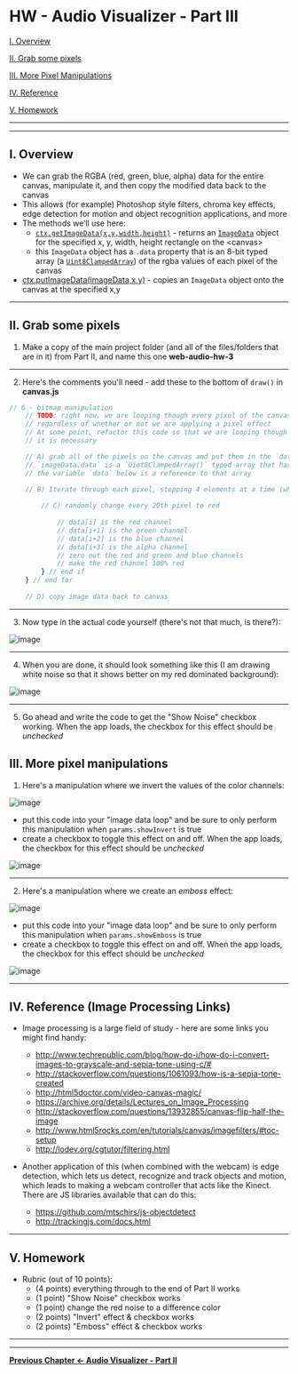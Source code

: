 # HW - Audio Visualizer - Part III

[I. Overview](#overview)

[II. Grab some pixels](#section2)

[III. More Pixel Manipulations](#section3)

[IV. Reference](#reference)

[V. Homework](#homework)

<hr><hr>

<a id="overview" />

## I. Overview

- We can grab the RGBA (red, green, blue, alpha) data for the entire canvas, manipulate it, and then copy the modified data back to the canvas
- This allows (for example) Photoshop style filters, chroma key effects, edge detection for motion and object recognition applications, and more
- The methods we’ll use here:
  - [`ctx.getImageData(x,y,width,height)`](https://developer.mozilla.org/en-US/docs/Web/API/CanvasRenderingContext2D/getImageData) - returns an [`ImageData`](https://developer.mozilla.org/en-US/docs/Web/API/ImageData) object for the specified x, y, width, height rectangle on the &lt;canvas>
  - this `ImageData` object has a `.data` property that is an 8-bit typed array (a [`Uint8ClampedArray`](https://developer.mozilla.org/en-US/docs/Web/JavaScript/Reference/Global_Objects/Uint8ClampedArray)) of the rgba values of each pixel of the canvas
- [ctx.putImageData(imageData,x,y)](https://developer.mozilla.org/en-US/docs/Web/API/CanvasRenderingContext2D/putImageData) - copies an `ImageData` object onto the canvas at the specified x,y


<hr>

<a id="section2" />

## II. Grab some pixels

1)  Make a copy of the main project folder (and all of the files/folders that are in it) from Part II, and name this one **web-audio-hw-3**

<hr>

2) Here's the comments you'll need - add these to the bottom of `draw()` in **canvas.js**

```js
// 6 - bitmap manipulation
	// TODO: right now. we are looping though every pixel of the canvas (320,000 of them!), 
	// regardless of whether or not we are applying a pixel effect
	// At some point, refactor this code so that we are looping though the image data only if
	// it is necessary

	// A) grab all of the pixels on the canvas and put them in the `data` array
	// `imageData.data` is a `Uint8ClampedArray()` typed array that has 1.28 million elements!
	// the variable `data` below is a reference to that array 
	
	// B) Iterate through each pixel, stepping 4 elements at a time (which is the RGBA for 1 pixel)

		// C) randomly change every 20th pixel to red
	
			// data[i] is the red channel
			// data[i+1] is the green channel
			// data[i+2] is the blue channel
			// data[i+3] is the alpha channel
			// zero out the red and green and blue channels
			// make the red channel 100% red
		} // end if
	} // end for
	
	// D) copy image data back to canvas
```

<hr>

3) Now type in the actual code yourself (there's not that much, is there?):

![image](_images/_av-images/AV-code-10.jpg)

<hr>

4) When you are done, it should look something like this (I am drawing white noise so that it shows better on my red dominated background):

![image](_images/_av-images/screen-shot-5.jpg)

<hr>

5) Go ahead and write the code to get the "Show Noise" checkbox working. When the app loads, the checkbox for this effect should be *unchecked*


<a id="section3" />

## III. More pixel manipulations

1) Here's a manipulation where we invert the values of the color channels:

![image](_images/_av-images/AV-code-11.jpg)

- put this code into your "image data loop" and be sure to only perform this manipulation when `params.showInvert` is true
- create a checkbox to toggle this effect on and off. When the app loads, the checkbox for this effect should be *unchecked*

![image](_images/_av-images/screen-shot-6.jpg)

<hr>

2) Here's a manipulation where we create an *emboss* effect:

![image](_images/_av-images/AV-code-12.jpg)

- put this code into your "image data loop" and be sure to only perform this manipulation when `params.showEmboss` is true
- create a checkbox to toggle this effect on and off. When the app loads, the checkbox for this effect should be *unchecked*

![image](_images/_av-images/screen-shot-7.jpg)

<hr>


<a id="section4" />

## IV. Reference (Image Processing Links)

- Image processing is a large field of study - here are some links you might find handy:
  - http://www.techrepublic.com/blog/how-do-i/how-do-i-convert-images-to-grayscale-and-sepia-tone-using-c/#
  - http://stackoverflow.com/questions/1061093/how-is-a-sepia-tone-created
  - http://html5doctor.com/video-canvas-magic/
  - https://archive.org/details/Lectures_on_Image_Processing
  - http://stackoverflow.com/questions/13932855/canvas-flip-half-the-image
  - http://www.html5rocks.com/en/tutorials/canvas/imagefilters/#toc-setup
  - http://lodev.org/cgtutor/filtering.html

- Another application of this (when combined with the webcam) is edge detection, which lets us detect, recognize and track objects and motion, which leads to making a webcam controller that acts like the Kinect. There are JS libraries available that can do this:
  - https://github.com/mtschirs/js-objectdetect
  - http://trackingjs.com/docs.html

<hr>

<a id="homework" />

## V. Homework

- Rubric (out of 10 points):
  - (4 points) everything through to the end of Part II works
  - (1 point) "Show Noise" checkbox works
  - (1 point) change the red noise to a difference color
  - (2 points) "Invert" effect & checkbox works
  - (2 points) "Emboss" effect & checkbox works
  



<hr><hr>

**[Previous Chapter <- Audio Visualizer - Part II](HW-AV-2195-2.md)**
